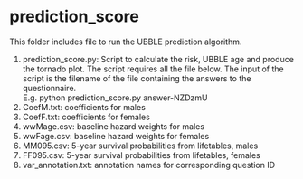 # prediction_score  
This folder includes file to run the UBBLE prediction algorithm.  
1. prediction_score.py: Script to calculate the risk, UBBLE age and produce the tornado plot. The script requires all the file below. The input of the script is the filename of the file containing the answers to the questionnaire.  
E.g. python prediction_score.py answer-NZDzmU  
2. CoefM.txt: coefficients for males  
3. CoefF.txt: coefficients for females  
4. wwMage.csv: baseline hazard weights for males  
5. wwFage.csv: baseline hazard weights for females  
6. MM095.csv: 5-year survival probabilities from lifetables, males  
7. FF095.csv: 5-year survival probabilities from lifetables, females  
8. var_annotation.txt: annotation names for corresponding question ID  
